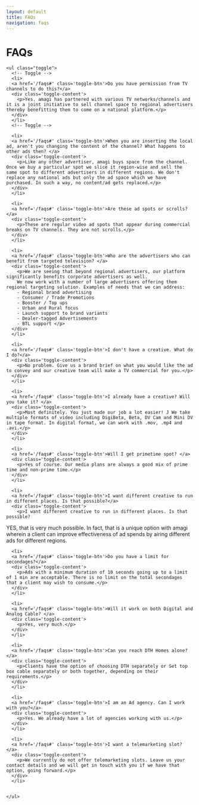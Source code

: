 ```yaml
---
layout: default
title: FAQs
navigation: faqs
---
```

<div class="main-content">
  <div class="clearfix">
    <h1>FAQs</h1>

    <ul class="toggle">
      <!-- Toggle -->
      <li>
      <a href='/faqs#' class='toggle-btn'>Do you have permission from TV channels to do this?</a>
      <div class='toggle-content'>
        <p>Yes. amagi has partnered with various TV networks/channels and it is a joint initiative to sell channel space to regional advertisers thereby benefitting them to come on a national platform.</p>
      </div>
      </li>
      <!-- Toggle -->

      <li>
      <a href='/faqs#' class='toggle-btn'>When you are inserting the local ad, aren't you changing the content of the channel? What happens to other ads then? </a>
      <div class='toggle-content'>
        <p>Like any other advertiser, amagi buys space from the channel. Once we buy a particular spot we slice it region-wise and sell the same spot to different advertisers in different regions. We don't replace any national ads but only the ad space which we have purchased. In such a way, no content/ad gets replaced.</p>
      </div>
      </li>
      
      <li>
      <a href='/faqs#' class='toggle-btn'>Are these ad spots or scrolls? </a>
      <div class='toggle-content'>
        <p>These are regular video ad spots that appear during commercial breaks on TV channels. They are not scrolls.</p>
      </div>
      </li>

      <li>
      <a href='/faqs#' class='toggle-btn'>Who are the advertisers who can benefit from targeted television? </a>
      <div class='toggle-content'>
        <p>We are seeing that beyond regional advertisers, our platform significantly benefits corporate advertisers as well.
        We now work with a number of large advertisers offering them regional targeting solution. Examples of needs that we can address:
        - Regional brand advertising
        - Consumer / Trade Promotions
        - Booster / Top ups
        - Urban and Rural focus
        - Launch support to brand variants
        - Dealer-tagged Advertisements
        - BTL support </p>
      </div>
      </li>

      <li>
      <a href='/faqs#' class='toggle-btn'>I don't have a creative. What do I do?</a>
      <div class='toggle-content'>
        <p>No problem. Give us a brand brief on what you would like the ad to convey and our creative team will make a TV commercial for you.</p>
      </div>
      </li>

      <li>
      <a href='/faqs#' class='toggle-btn'>I already have a creative? Will you take it? </a>
      <div class='toggle-content'>
        <p>Most definitely. You just made our job a lot easier! J We take multiple formats of video including DigiBeta, Beta, DV Cam and Mini DV in tape format. In digital format, we can work with .mov, .mp4 and .avi.</p>
      </div>
      </li>

      <li>
      <a href='/faqs#' class='toggle-btn'>Will I get primetime spot? </a>
      <div class='toggle-content'>
        <p>Yes of course. Our media plans are always a good mix of prime time and non-prime time.</p>
      </div>
      </li>

      <li>
      <a href='/faqs#' class='toggle-btn'>I want different creative to run in different places. Is that possible?</a>
      <div class='toggle-content'>
        <p>I want different creative to run in different places. Is that possible?
YES, that is very much possible. In fact, that is a unique option with amagi wherein a client can improve effectiveness of ad spends by airing different ads for different regions.</p>
      </div>
      </li>

      <li>
      <a href='/faqs#' class='toggle-btn'>Do you have a limit for secondages?</a>
      <div class='toggle-content'>
        <p>Ads with a minimum duration of 10 seconds going up to a limit of 1 min are acceptable. There is no limit on the total secondages that a client may wish to consume.</p>
      </div>
      </li>

      <li>
      <a href='/faqs#' class='toggle-btn'>Will it work on both Digital and Analog Cable? </a>
      <div class='toggle-content'>
        <p>Yes, very much.</p>
      </div>
      </li>

      <li>
      <a href='/faqs#' class='toggle-btn'>Can you reach DTH Homes alone? </a>
      <div class='toggle-content'>
        <p>Clients have the option of choosing DTH separately or Set top box cable separately or both together, depending on their requirements.</p>
      </div>
      </li>

      <li>
      <a href='/faqs#' class='toggle-btn'>I am an Ad agency. Can I work with you?</a>
      <div class='toggle-content'>
        <p>Yes. We already have a lot of agencies working with us.</p>
      </div>
      </li>

      <li>
      <a href='/faqs#' class='toggle-btn'>I want a telemarketing slot? </a>
      <div class='toggle-content'>
        <p>We currently do not offer telemarketing slots. Leave us your contact details and we will get in touch with you if we have that option, going forward.</p>
      </div>
      </li>

      
    </ul>
    
  </div>
</div>

